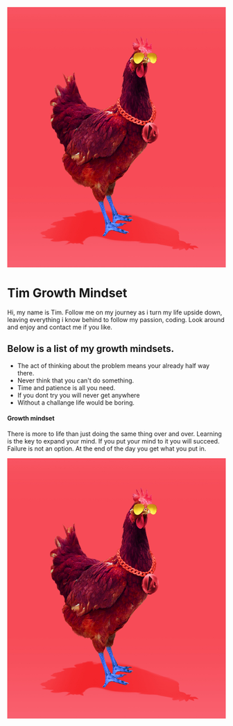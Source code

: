 
<img src="0c88d9a5a734f6ea56d20d6b90e3e4c5a465bdc5.jpeg" width="600" height="600" />

# **Tim Growth Mindset**

Hi, my name is Tim. Follow me on my journey as i turn my life upside down, leaving everything i know behind to follow my passion, coding. Look around and enjoy and contact me if you like.

## Below is a list of my growth mindsets.


 - The act of thinking about the problem means your already half way there. 
 - Never think that you can't do something. 
 - Time and patience is all you need.
 - If you dont try you will never get anywhere
 - Without a challange life would be boring. 



#### __Growth mindset__ 

There is more to life than just doing the same thing over and over. Learning is the key to expand your mind. If you put your mind to it you will succeed. Failure is not an option. At the end of the day you get what you put in. 






<img src="0c88d9a5a734f6ea56d20d6b90e3e4c5a465bdc5.jpeg" width="600" height="600" />
